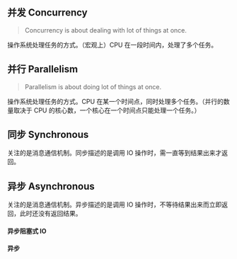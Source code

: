 ## 并发 Concurrency
> Concurrency is about dealing with lot of things at once.

操作系统处理任务的方式。（宏观上）CPU 在一段时间内，处理了多个任务。

## 并行 Parallelism
> Parallelism is about doing lot of things at once.

操作系统处理任务的方式。CPU 在某一个时间点，同时处理多个任务。（并行的数量取决于 CPU 的核心数，一个核心在一个时间点只能处理一个任务。）

## 同步 Synchronous

关注的是消息通信机制。同步描述的是调用 IO 操作时，需一直等到结果出来才返回。

## 异步 Asynchronous

关注的是消息通信机制。异步描述的是调用 IO 操作时，不等待结果出来而立即返回，此时还没有返回结果。

#### 异步阻塞式 IO

#### 异步


<!--stackedit_data:
eyJoaXN0b3J5IjpbMjAwMDkyMTYwNyw3OTQ3MjU1ODYsLTE1Nz
U2NjE3MDksLTg3NTkzMzg5NywtMTM0MTM5OTg1MywxNTk5NjE4
MjQ5XX0=
-->